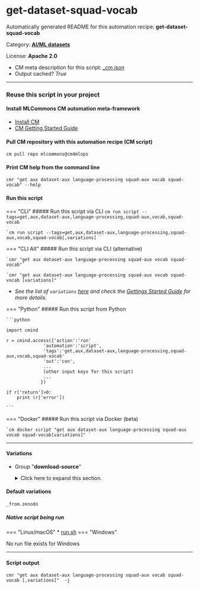 # get-dataset-squad-vocab
Automatically generated README for this automation recipe: **get-dataset-squad-vocab**

Category: **[AI/ML datasets](..)**

License: **Apache 2.0**


* CM meta description for this script: *[_cm.json](https://github.com/mlcommons/cm4mlops/tree/main/script/get-dataset-squad-vocab/_cm.json)*
* Output cached? *True*

---
### Reuse this script in your project

#### Install MLCommons CM automation meta-framework

* [Install CM](https://docs.mlcommons.org/ck/install)
* [CM Getting Started Guide](https://docs.mlcommons.org/ck/getting-started/)

#### Pull CM repository with this automation recipe (CM script)

```cm pull repo mlcommons@cm4mlops```

#### Print CM help from the command line

````cmr "get aux dataset-aux language-processing squad-aux vocab squad-vocab" --help````

#### Run this script

=== "CLI"
    ##### Run this script via CLI
    `cm run script --tags=get,aux,dataset-aux,language-processing,squad-aux,vocab,squad-vocab`

    `cm run script --tags=get,aux,dataset-aux,language-processing,squad-aux,vocab,squad-vocab[,variations] `

=== "CLI Alt"
    ##### Run this script via CLI (alternative)

    `cmr "get aux dataset-aux language-processing squad-aux vocab squad-vocab"`

    `cmr "get aux dataset-aux language-processing squad-aux vocab squad-vocab [variations]" `


* *See the list of `variations` [here](#variations) and check the [Gettings Started Guide](https://github.com/mlcommons/ck/blob/dev/docs/getting-started.md) for more details.*

=== "Python"
    ##### Run this script from Python


    ```python

    import cmind

    r = cmind.access({'action':'run'
                  'automation':'script',
                  'tags':'get,aux,dataset-aux,language-processing,squad-aux,vocab,squad-vocab'
                  'out':'con',
                  ...
                  (other input keys for this script)
                  ...
                 })

    if r['return']>0:
        print (r['error'])

    ```


=== "Docker"
    ##### Run this script via Docker (beta)

    `cm docker script "get aux dataset-aux language-processing squad-aux vocab squad-vocab[variations]" `

___


#### Variations

  * Group "**download-source**"
    <details>
    <summary>Click here to expand this section.</summary>

    * **`_from.zenodo`** (default)
      - Environment variables:
        - *CM_WGET_URL*: `https://zenodo.org/record/3733868/files/vocab.txt`
      - Workflow:

    </details>


#### Default variations

`_from.zenodo`

##### Native script being run
=== "Linux/macOS"
     * [run.sh](https://github.com/mlcommons/cm4mlops/tree/main/script/get-dataset-squad-vocab/run.sh)
=== "Windows"

No run file exists for Windows
___
#### Script output
`cmr "get aux dataset-aux language-processing squad-aux vocab squad-vocab [,variations]"  -j`
